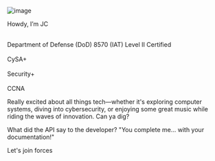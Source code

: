  ![image](https://github.com/user-attachments/assets/c7c21212-873a-4a52-962f-5fb6fb7939d0)

Howdy, I’m JC 
  
<br>Department of Defense (DoD) 8570 (IAT) Level II Certified<br/> 
<br>     CySA+     <br/>
<br>   Security+   <br/>
<br>      CCNA     <br/>

Really excited about all things tech—whether it's exploring computer systems, diving into cybersecurity, or enjoying some great music while riding the waves of innovation. Can ya dig?

What did the API say to the developer? "You complete me... with your documentation!" 

Let's join forces
  

<!---
colomoj/colomoj is a ✨ special ✨ repository because its `README.md` (this file) appears on your GitHub profile.
You can click the Preview link to take a look at your changes.
--->
